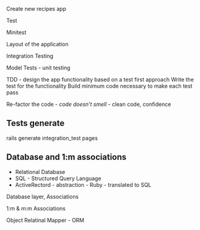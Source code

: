 Create new recipes app

Test

Minitest

Layout of the application

Integration Testing

Model Tests - unit testing

TDD - design the app functionality based on a test first approach
Write the test for the functionality
Build minimum code necessary to make each test pass

Re-factor the code - *code doesn't smell* - clean code, confidence

## Tests generate

rails generate integration_test pages

## Database and 1:m associations

- Relational Database
- SQL - Structured Query Language
- ActiveRectord - abstraction - Ruby - translated to SQL

Database layer, Associations

1:m & m:m Associations

Object Relatinal Mapper - ORM
